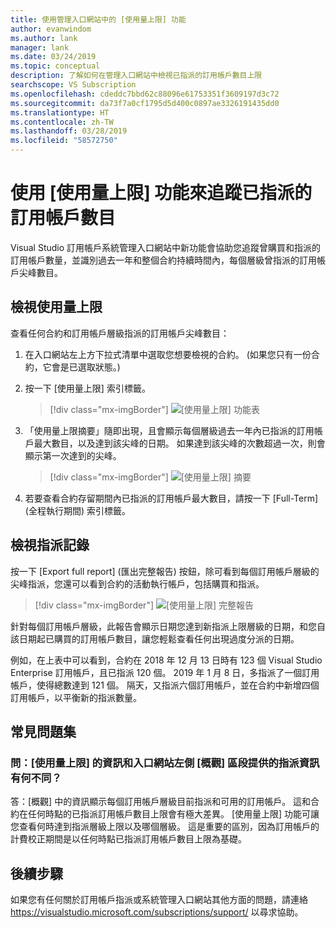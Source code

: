 ```yaml
---
title: 使用管理入口網站中的 [使用量上限] 功能
author: evanwindom
ms.author: lank
manager: lank
ms.date: 03/24/2019
ms.topic: conceptual
description: 了解如何在管理入口網站中檢視已指派的訂用帳戶數目上限
searchscope: VS Subscription
ms.openlocfilehash: cdeddc7bbd62c88096e61753351f3609197d3c72
ms.sourcegitcommit: da73f7a0cf1795d5d400c0897ae3326191435dd0
ms.translationtype: HT
ms.contentlocale: zh-TW
ms.lasthandoff: 03/28/2019
ms.locfileid: "58572750"
---
```

# <a name="using-the-maximum-usage-feature-to-track-the-number-of-assigned-subscriptions"></a>使用 [使用量上限] 功能來追蹤已指派的訂用帳戶數目

Visual Studio 訂用帳戶系統管理入口網站中新功能會協助您追蹤曾購買和指派的訂用帳戶數量，並識別過去一年和整個合約持續時間內，每個層級曾指派的訂用帳戶尖峰數目。 

## <a name="viewing-maximum-usage"></a>檢視使用量上限

查看任何合約和訂用帳戶層級指派的訂用帳戶尖峰數目：

1. 在入口網站左上方下拉式清單中選取您想要檢視的合約。 (如果您只有一份合約，它會是已選取狀態。)

2. 按一下 [使用量上限] 索引標籤。  
    > [!div class="mx-imgBorder"]
    > ![[使用量上限] 功能表](_img/maximum-usage/maximum-usage-menu.png)

3. 「使用量上限摘要」隨即出現，且會顯示每個層級過去一年內已指派的訂用帳戶最大數目，以及達到該尖峰的日期。  如果達到該尖峰的次數超過一次，則會顯示第一次達到的尖峰。 
    > [!div class="mx-imgBorder"]
    > ![[使用量上限] 摘要](_img/maximum-usage/maximum-usage-summary.png)

4.  若要查看合約存留期間內已指派的訂用帳戶最大數目，請按一下 [Full-Term] \(全程執行期間\) 索引標籤。

## <a name="viewing-assignment-history"></a>檢視指派記錄

按一下 [Export full report] \(匯出完整報告\) 按鈕，除可看到每個訂用帳戶層級的尖峰指派，您還可以看到合約的活動執行帳戶，包括購買和指派。  

> [!div class="mx-imgBorder"]
> ![[使用量上限] 完整報告](_img/maximum-usage/maximum-usage-full-report.png)

針對每個訂用帳戶層級，此報告會顯示日期您達到新指派上限層級的日期，和您自該日期起已購買的訂用帳戶數目，讓您輕鬆查看任何出現過度分派的日期。  

例如，在上表中可以看到，合約在 2018 年 12 月 13 日時有 123 個 Visual Studio Enterprise 訂用帳戶，且已指派 120 個。  2019 年 1 月 8 日，多指派了一個訂用帳戶，使得總數達到 121 個。  隔天，又指派六個訂用帳戶，並在合約中新增四個訂用帳戶，以平衡新的指派數量。  

## <a name="frequently-asked-questions"></a>常見問題集
### <a name="q-how-is-the-information-in-the-maximum-usage-different-from-the-assignment-information-available-in-the-overview-section-on-the-left-side-of-the-portal"></a>問：[使用量上限] 的資訊和入口網站左側 [概觀] 區段提供的指派資訊有何不同？

答：[概觀] 中的資訊顯示每個訂用帳戶層級目前指派和可用的訂用帳戶。  這和合約在任何時點的已指派訂用帳戶數目上限會有極大差異。  [使用量上限] 功能可讓您查看何時達到指派層級上限以及哪個層級。  這是重要的區別，因為訂用帳戶的計費校正期間是以任何時點已指派訂用帳戶數目上限為基礎。 

## <a name="next-steps"></a>後續步驟
如果您有任何關於訂用帳戶指派或系統管理入口網站其他方面的問題，請連絡 https://visualstudio.microsoft.com/subscriptions/support/ 以尋求協助。 